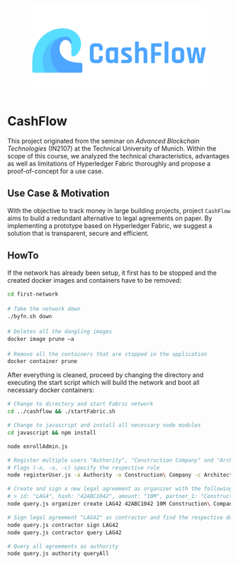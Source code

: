 <p align="center">
    <br>
    <img src="https://raw.githubusercontent.com/lukaschoebel/cashflow/develop/assets/cashflow_header.png" width="400"/>
    <br>
<p>

# CashFlow

This project originated from the seminar on *Advanced Blockchain Technologies* (IN2107) at the Technical University of Munich. Within the scope of this course, we analyzed the technical characteristics, advantages as well as limitations of Hyperledger Fabric thoroughly and propose a proof-of-concept for a use case.

## Use Case & Motivation 

With the objective to track money in large building projects, project `CashFlow` aims to build a redundant alternative to legal agreements on paper. By implementing a prototype based on Hyperledger Fabric, we suggest a solution that is transparent, secure and efficient.

## HowTo

If the network has already been setup, it first has to be stopped and the created docker images and containers have to be removed:

```bash
cd first-network

# Take the network down
./byfn.sh down

# Deletes all the dangling images
docker image prune –a

# Remove all the containers that are stopped in the application
docker container prune
```

After everything is cleaned, proceed by changing the directory and executing the start script which will build the network and boot all necessary docker containers:

```bash
# Change to directory and start Fabric network
cd ../cashflow && ./startFabric.sh
```

```bash
# Change to javascript and install all necessary node modules
cd javascript && npm install
```

```bash
node enrollAdmin.js
```

```bash
# Register multiple users "Authority", "Construction Company" and "Architect"
# Flags (-a, -o, -c) specify the respective role
node registerUser.js -a Authority -o Construction\ Company -c Architect
```

```bash
# Create and sign a new legal agreement as organizer with the following parameters:
# > id: "LAG4", hash: "42ABC1042", amount: "10M", partner_1: "Construction Company", partner_2: "Architect"
node query.js organizer create LAG42 42ABC1042 10M Construction\ Company Architect
```

```bash
# Sign legal agreement "LAG42" as contractor and find the respective document
node query.js contractor sign LAG42
node query.js contractor query LAG42
```

```bash
# Query all agreements as authority
node query.js authority queryAll
```